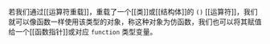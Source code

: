 若我们通过[[运算符重载]]，重载了一个[[类]]或[[结构体]]的 `()` [[运算符]]，我们就可以像函数一样使用该类型的对象，称这种对象为仿函数，我们也可以将其赋值给一个[[函数指针]]或对应 `function` 类型变量。